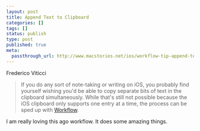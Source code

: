 ```yaml
---
layout: post
title: Append Text to Clipboard
categories: []
tags: []
status: publish
type: post
published: true
meta:
  passthrough_url: http://www.macstories.net/ios/workflow-tip-append-text-to-the-ios-clipboard/
---
```


Frederico Viticci


>If you do any sort of note-taking or writing on iOS, you probably find yourself wishing you'd be able to copy separate bits of text in the clipboard simultaneously. While that's still not possible because the iOS clipboard only supports one entry at a time, the process can be sped up with 
[Workflow](https://appsto.re/us/2IzJ2.i).



I am really loving this ago workflow. It does some amazing things.
